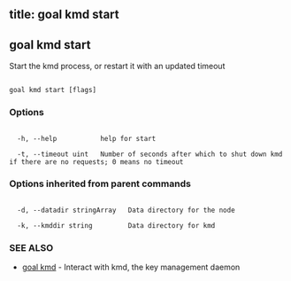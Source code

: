 title: goal kmd start
---
## goal kmd start



Start the kmd process, or restart it with an updated timeout



```

goal kmd start [flags]

```



### Options



```

  -h, --help           help for start

  -t, --timeout uint   Number of seconds after which to shut down kmd if there are no requests; 0 means no timeout

```



### Options inherited from parent commands



```

  -d, --datadir stringArray   Data directory for the node

  -k, --kmddir string         Data directory for kmd

```



### SEE ALSO



* [goal kmd](../../kmd/kmd/)	 - Interact with kmd, the key management daemon



